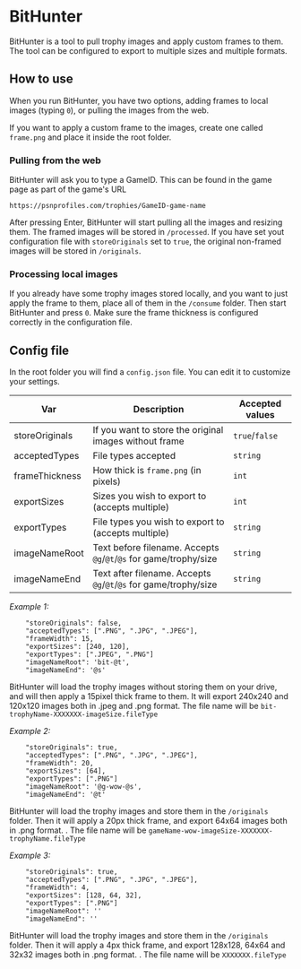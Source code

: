 # BitHunter

BitHunter is a tool to pull trophy images and apply custom frames to them.
The tool can be configured to export to multiple sizes and multiple formats.

## How to use

When you run BitHunter, you have two options, adding frames to local images (typing `0`), or pulling the images from the web.

If you want to apply a custom frame to the images, create one called `frame.png` and place it inside the root folder.

### Pulling from the web

BitHunter will ask you to type a GameID. This can be found in the game page as part of the game's URL

`https://psnprofiles.com/trophies/GameID-game-name`

After pressing Enter, BitHunter will start pulling all the images and resizing them. The framed images will be stored in `/processed`. If you have set yout configuration file with `storeOriginals` set to `true`, the original non-framed images will be stored in `/originals`.

### Processing local images

If you already have some trophy images stored locally, and you want to just apply the frame to them, place all of them in the `/consume` folder. Then start BitHunter and press `0`. Make sure the frame thickness is configured correctly in the configuration file.

## Config file

In the root folder you will find a `config.json` file. You can edit it to customize your settings.

| Var            | Description                                                       | Accepted values |
| -------------- | ----------------------------------------------------------------- | --------------- |
| storeOriginals | If you want to store the original images without frame            | `true`/`false`  |
| acceptedTypes  | File types accepted                                               | `string`        |
| frameThickness | How thick is `frame.png` (in pixels)                              | `int`           |
| exportSizes    | Sizes you wish to export to (accepts multiple)                    | `int`           |
| exportTypes    | File types you wish to export to (accepts multiple)               | `string`        |
| imageNameRoot  | Text before filename. Accepts `@g`/`@t`/`@s` for game/trophy/size | `string`        |
| imageNameEnd   | Text after filename. Accepts `@g`/`@t`/`@s` for game/trophy/size  | `string`        |

_Example 1:_

```
    "storeOriginals": false,
    "acceptedTypes": [".PNG", ".JPG", ".JPEG"],
    "frameWidth": 15,
    "exportSizes": [240, 120],
    "exportTypes": [".JPEG", ".PNG"]
    "imageNameRoot": 'bit-@t',
    "imageNameEnd": '@s'
```

BitHunter will load the trophy images without storing them on your drive, and will then apply a 15pixel thick frame to them. It will export 240x240 and 120x120 images both in .jpeg and .png format. The file name will be `bit-trophyName-XXXXXXX-imageSize.fileType`

_Example 2:_

```
    "storeOriginals": true,
    "acceptedTypes": [".PNG", ".JPG", ".JPEG"],
    "frameWidth": 20,
    "exportSizes": [64],
    "exportTypes": [".PNG"]
    "imageNameRoot": '@g-wow-@s',
    "imageNameEnd": '@t'
```

BitHunter will load the trophy images and store them in the `/originals` folder. Then it will apply a 20px thick frame, and export 64x64 images both in .png format. . The file name will be `gameName-wow-imageSize-XXXXXXX-trophyName.fileType`

_Example 3:_

```
    "storeOriginals": true,
    "acceptedTypes": [".PNG", ".JPG", ".JPEG"],
    "frameWidth": 4,
    "exportSizes": [128, 64, 32],
    "exportTypes": [".PNG"]
    "imageNameRoot": ''
    "imageNameEnd": ''
```

BitHunter will load the trophy images and store them in the `/originals` folder. Then it will apply a 4px thick frame, and export 128x128, 64x64 and 32x32 images both in .png format. . The file name will be `XXXXXXX.fileType`
